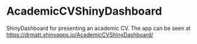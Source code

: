 # AcademicCVShinyDashboard
ShinyDashboard for presenting an academic CV. The app can be seen at https://drmatt.shinyapps.io/AcademicCVShinyDashboard/
